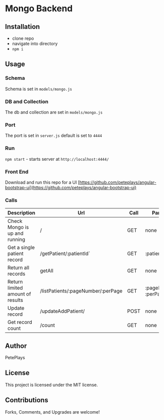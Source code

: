 # Mongo Backend

## Installation
- clone repo
- navigate into directory
- `npm i`

## Usage

### Schema
Schema is set in `models/mongo.js`

### DB and Collection
The db and collection are set in `models/mongo.js`

### Port
The port is set in `server.js` default is set to `4444`

### Run
`npm start` - starts server at `http://localhost:4444/`

### Front End
Download and run this repo for a UI [https://github.com/peteplays/angular-bootstrap-ui](https://github.com/peteplays/angular-bootstrap-ui)

### Calls
| Description | Url | Call | Params |
| ----------- | --- | ---- | ------ |
| Check Mongo is up and running | / | GET | none |
| Get a single patient record | /getPatient/:patientId` | GET | :patientId |
| Return all records| getAll | GET | none |
| Return limited amount of results | /listPatients/:pageNumber/:perPage | GET | :pageNumber :perPage |
| Update record| /updateAddPatient/ | POST | none |
| Get record count | /count | GET | none |

## Author
PetePlays

## License
This project is licensed under the MIT license.

## Contributions
Forks, Comments, and Upgrades are welcome!
